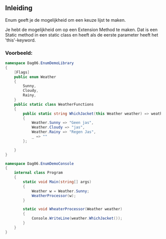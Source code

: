 ## Inleiding

Enum geeft je de mogelijkheid om een keuze lijst te maken. 

Je hebt de mogelijkheid om op een Extension Method te maken.
Dat is een Static method in een static class en heeft als de eerste parameter heeft het 'this'-keyword.

### Voorbeeld:
```c#
namespace Dag06.EnumDemoLibrary
{
    [Flags]
    public enum Weather
    {
        Sunny,
        Cloudy,
        Rainy,
    }
    public static class WeatherFunctions
    {
        public static string WhichJacket(this Weather weather) => weather switch
        {
            Weather.Sunny => "Geen jas",
            Weather.Cloudy => "jas",
            Weather.Rainy => "Regen Jas",
            _ => ""
        };

    }
}

namespace Dag06.EnumDemoConsole
{
    internal class Program
    {
        static void Main(string[] args)
        {
            Weather w = Weather.Sunny;
            WeatherProcessor(w);
        }

        static void WheaterProcessor(Weather weather)
        {
            Console.WriteLine(weather.WhichJacket());           
        }
    }
}
```

